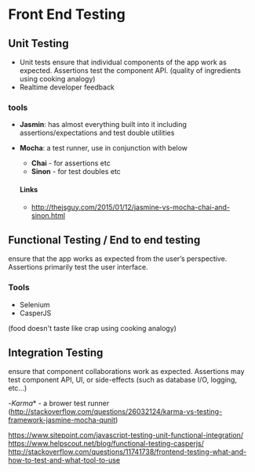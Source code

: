 # Front End Testing  

## Unit Testing
   - Unit tests ensure that individual components of the app work as expected. Assertions test the component API.  (quality of ingredients using cooking analogy)
   - Realtime developer feedback

### tools

- **Jasmin**:  has almost everything built into it including assertions/expectations and test double utilities 
- **Mocha**:  a test runner, use in conjunction with below
   - **Chai** - for assertions etc
   - **Sinon** - for test doubles etc
    
   #### Links 
   - http://thejsguy.com/2015/01/12/jasmine-vs-mocha-chai-and-sinon.html


## Functional Testing / End to end testing
ensure that the app works as expected from the user’s perspective. Assertions primarily test the user interface.

### Tools
- Selenium
- CasperJS

(food doesn't taste like crap using cooking analogy)

## Integration Testing
ensure that component collaborations work as expected. Assertions may test component API, UI, or side-effects (such as database I/O, logging, etc…)

-*Karma** - a brower test runner (http://stackoverflow.com/questions/26032124/karma-vs-testing-framework-jasmine-mocha-qunit)

https://www.sitepoint.com/javascript-testing-unit-functional-integration/
https://www.helpscout.net/blog/functional-testing-casperjs/
http://stackoverflow.com/questions/11741738/frontend-testing-what-and-how-to-test-and-what-tool-to-use
